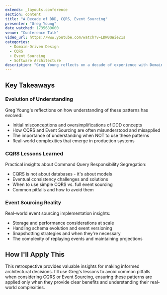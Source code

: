 ```yaml
---
extends: _layouts.conference
section: content
title: "A Decade of DDD, CQRS, Event Sourcing"
presenter: "Greg Young"
date_watched: 1735689600
venue: "Conference Talk"
video_url: https://www.youtube.com/watch?v=LDW0QWie21s
categories:
  - Domain-Driven Design
  - CQRS
  - Event Sourcing
  - Software Architecture
description: "Greg Young reflects on a decade of experience with Domain-Driven Design, Command Query Responsibility Segregation (CQRS), and Event Sourcing, sharing lessons learned and practical insights from real-world implementations."
---
```


## Key Takeaways

### Evolution of Understanding

Greg Young's reflections on how understanding of these patterns has evolved:

- Initial misconceptions and oversimplifications of DDD concepts
- How CQRS and Event Sourcing are often misunderstood and misapplied
- The importance of understanding when NOT to use these patterns
- Real-world complexities that emerge in production systems

### CQRS Lessons Learned

Practical insights about Command Query Responsibility Segregation:

- CQRS is not about databases - it's about models
- Eventual consistency challenges and solutions
- When to use simple CQRS vs. full event sourcing
- Common pitfalls and how to avoid them

### Event Sourcing Reality

Real-world event sourcing implementation insights:

- Storage and performance considerations at scale
- Handling schema evolution and event versioning
- Snapshotting strategies and when they're necessary
- The complexity of replaying events and maintaining projections

## How I'll Apply This

This retrospective provides valuable insights for making informed architectural decisions. I'll use Greg's lessons to avoid common pitfalls when considering CQRS or Event Sourcing, ensuring these patterns are applied only when they provide clear benefits and understanding their real-world complexities.
